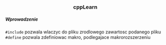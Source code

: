 <h3 align="center">cppLearn</h3>
<h5>Wprowadzenie</h5>

`#include` pozwala wlaczyc do pliku zrodlowego zawartosc podanego pliku
`#define` pozwala zdefiniowac makro, podlegajace makrorozszerzeniu